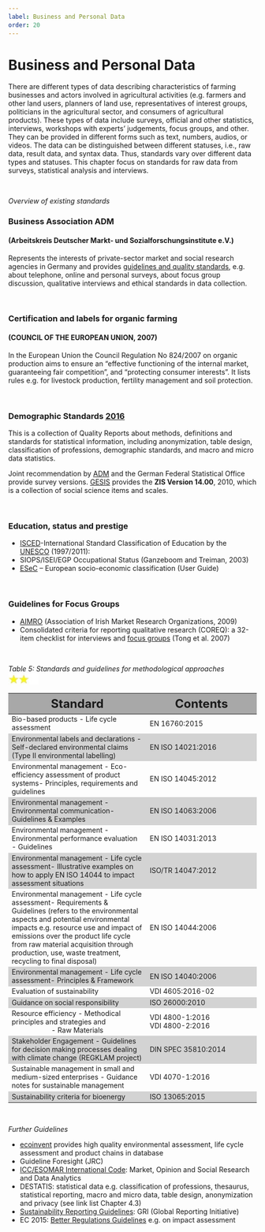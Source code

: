 ```yaml
---
label: Business and Personal Data
order: 20
---
```


# Business and Personal Data

There are different types of data describing characteristics of farming businesses and actors involved in agricultural 
activities (e.g. farmers and other land users, planners of land use, representatives of interest groups, politicians in the agricultural sector,
and consumers of agricultural products). These types of data include surveys, official and other statistics, interviews, 
workshops with experts’ judgements, focus groups, and other. They can be provided in different forms such as text, numbers, audios, or videos.
The data can be distinguished between different statuses, i.e., raw data, result data, and syntax data. 
Thus, standards vary over different data types and statuses. This chapter focus on standards for raw data from surveys, 
statistical analysis and interviews.

<br>

_Overview of existing standards_

### Business Association ADM 
#### (Arbeitskreis Deutscher Markt- und Sozialforschungsinstitute e.V.)

Represents the interests of private-sector market and social research agencies in Germany and provides [guidelines and 
quality standards](https://www.adm-ev.de/en/adm/), e.g. about telephone, online and personal surveys, about focus group discussion, qualitative interviews
and ethical standards in data collection.

<br>

### Certification and labels for organic farming 
#### (COUNCIL OF THE EUROPEAN UNION, 2007)

In the European Union the Council Regulation No 824/2007 on organic production aims to ensure an “effective functioning
of the internal market, guaranteeing fair competition”, and “protecting consumer interests”. It lists rules e.g. for livestock production,
fertility management and soil protection.

<br>

### Demographic Standards [2016](https://www.statistischebibliothek.de/mir/receive/DEMonografie_mods_00003695)

This is a collection of Quality Reports about methods, definitions and standards for statistical information, 
including anonymization, table design, classification of professions, demographic standards, and macro and micro data statistics.

Joint recommendation by [ADM](https://www.asi-ev.org) and the German Federal Statistical Office provide survey versions. 
[GESIS](https://www.gesis.org/en/home) provides the **ZIS Version 14.00**, 2010, which is a collection of social science 
items and scales.

<br>

### Education, status and prestige
- [ISCED](http://uis.unesco.org/en/topic/international-standard-classification-education-isced)-International Standard Classification of Education by the [UNESCO](http://uis.unesco.org) (1997/2011):
- SIOPS/ISEI/EGP Occupational Status (Ganzeboom and Treiman, 2003)
- [ESeC](https://www.iser.essex.ac.uk/archives/esec/user-guide) – European socio-economic classification (User Guide)

<br>

### Guidelines for Focus Groups
- [AIMRO](https://cdn.sanity.io/files/x0yytcpy/production/92819bd96dfec78cf0240537d780cb1472428d65.pdf) (Association of Irish Market Research Organizations, 2009)
- Consolidated criteria for reporting qualitative research (COREQ): a 32-item checklist for interviews
and [focus groups](https://academic.oup.com/intqhc/article/19/6/349/1791966) (Tong et al. 2007)

<br>

_Table 5: Standards and guidelines for methodological approaches_ ![](/static/img/two_star.jpg)

<div class="table-wrapper scrollbar overflow-hidden">
<table class="comfortable">
<thead style="font-size: 24px; background-color: #A8A8A8">
<tr>
<th><strong>Standard</strong></th>
<th style="width: 200px"><strong>Contents</strong></th>
</tr>
</thead>
<tbody>
<tr>
<td>Bio-based products - Life cycle assessment</td>  <td>EN 16760:2015</td>
</tr>
<tr style="background-color: #d3d3d3;">
<td>Environmental labels and declarations - Self-declared environmental claims (Type II environmental labelling)</td>
<td>EN ISO 14021:2016</td>
</tr>
<tr>
<td>Environmental management -  Eco-efficiency assessment of product systems- Principles, requirements and guidelines</td>
<td>EN ISO 14045:2012</td>
</tr>
<tr style="background-color: #d3d3d3;">
<td>Environmental management - Environmental communication- Guidelines & Examples</td>
<td>EN ISO 14063:2006</td>
</tr>
<tr>
<td>Environmental management - Environmental performance evaluation - Guidelines</td>	
<td>EN ISO 14031:2013</td>
</tr>
<tr style="background-color: #d3d3d3;">
<td>Environmental management - Life cycle assessment- Illustrative examples on how to apply EN ISO 14044 to impact assessment situations</td>
<td>ISO/TR 14047:2012</td>
</tr>
<tr>
<td>Environmental management - Life cycle assessment- Requirements & Guidelines 
(refers to the environmental aspects and potential environmental impacts e.g. resource use and impact of emissions over the product life cycle from raw material acquisition through production, use, waste treatment, recycling to final disposal)</td>
<td>EN ISO 14044:2006</td>
</tr>
<tr style="background-color: #d3d3d3;">
<td>Environmental management - Life cycle assessment- Principles & Framework</td>
<td>EN ISO 14040:2006</td>
</tr>
<tr>
<td>Evaluation of sustainability</td>	<td>VDI 4605:2016-02</td>
</tr>
<tr style="background-color: #d3d3d3;">
<td>Guidance on social responsibility</td>
<td>ISO 26000:2010 </td>
</tr>
<tr>
<td>Resource efficiency - Methodical principles and strategies and <br>
<div style="text-align: center;">- Raw Materials</div></td>
<td>VDI 4800-1:2016 <br>
VDI 4800-2:2016</td>
</tr>
<tr style="background-color: #d3d3d3;">
<td>Stakeholder Engagement - Guidelines for decision making processes dealing with climate change (REGKLAM project)</td>
<td>DIN SPEC 35810:2014 </td>
</tr>
<tr>
<td>Sustainable management in small and medium-sized enterprises - Guidance notes for sustainable management</td>
<td>VDI 4070-1:2016</td>
</tr>
<tr style="background-color: #d3d3d3;">
<td>Sustainability criteria for bioenergy</td>
<td>ISO 13065:2015</td>
</tbody>
</table>
</div>

<br>

_Further Guidelines_

- [ecoinvent](https://ecoinvent.org) provides high quality environmental assessment, life cycle assessment and product chains in database
- Guideline Foresight (JRC)
- [ICC/ESOMAR International Code](https://esomar.org/code-and-guidelines/icc-esomar-code): Market, Opinion and Social Research and Data Analytics
- DESTATIS: statistical data e.g. classification of professions, thesaurus, statistical reporting, macro
and micro data, table design, anonymization and privacy (see link list Chapter 4.3)
- [Sustainability Reporting Guidelines](https://www.globalreporting.org/how-to-use-the-gri-standards/): GRI (Global Reporting Initiative)
- EC 2015: [Better Regulations Guidelines](https://ec.europa.eu/info/law/law-making-process/planning-and-proposing-law/better-regulation-why-and-how/better-regulation-guidelines-and-toolbox_en) e.g. on impact assessment